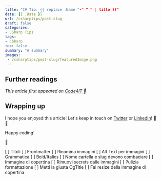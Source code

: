 ```yaml
---
title: "C# Tip: {{ replace .Name "-" " " | title }}"
date: {{ .Date }}
url: /csharptips/post-slug
draft: false
categories:
- CSharp Tips
tags: 
- CSharp
toc: false
summary: "A summary"
images:
 - /csharptips/post-slug/featuredImage.png
---
```


## Further readings

_This article first appeared on [Code4IT 🐧](https://www.code4it.dev/)_


## Wrapping up


I hope you enjoyed this article! Let's keep in touch on [Twitter](https://twitter.com/BelloneDavide) or [LinkedIn](https://www.linkedin.com/in/BelloneDavide/)! 🤜🤛

Happy coding!

🐧



[ ] Titoli
[ ] Frontmatter
[ ] Rinomina immagini
[ ] Alt Text per immagini
[ ] Grammatica
[ ] Bold/Italics
[ ] Nome cartella e slug devono combaciare
[ ] Immagine di copertina
[ ] Rimuovi secrets dalle immagini
[ ] Pulizia formattazione
[ ] Metti la giusta OgTitle
[ ] Fai resize della immagine di copertina